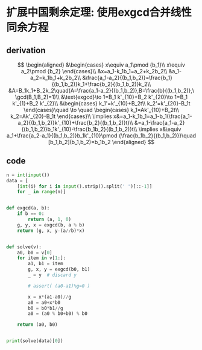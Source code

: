 # 扩展中国剩余定理: 使用exgcd合并线性同余方程

## derivation

$$
\begin{aligned}
&\begin{cases}
x\equiv a_1\pmod {b_1}\\
x\equiv a_2\pmod {b_2}
\end{cases}\\
&x=a_1-k_1b_1=a_2+k_2b_2\\
&a_1-a_2=k_1b_1+k_2b_2\\
&\frac{a_1-a_2}{(b_1,b_2)}=\frac{b_1}{(b_1,b_2)}k_1+\frac{b_2}{(b_1,b_2)}k_2\\
&A=B_1k_1+B_2k_2\quad(A=\frac{a_1-a_2}{(b_1,b_2)},B=\frac{b}{(b_1,b_2)},\ \gcd(B_1,B_2)=1)\\
&\text{exgcd}\to 1=B_1 k'_{10}+B_2 k'_{20}\to 1=B_1 k'_{1}+B_2 k'_{2}\\
&\begin{cases}
k_1'=k'_{10}+B_2t\\
k_2'=k'_{20}-B_1t
\end{cases}\quad \to \quad
\begin{cases}
k_1=Ak'_{10}+B_2t\\
k_2=Ak'_{20}-B_1t
\end{cases}\\
\implies x&=a_1-k_1b_1=a_1-b_1(\frac{a_1-a_2}{(b_1,b_2)}k'_{10}+\frac{b_2}{(b_1,b_2)}t)\\ &=a_1-\frac{a_1-a_2}{(b_1,b_2)}b_1k'_{10}-\frac{b_1b_2}{(b_1,b_2)}t\\
\implies x&\equiv a_1+\frac{a_2-a_1}{(b_1,b_2)}b_1k'_{10}\pmod {\frac{b_1b_2}{(b_1,b_2)}}\quad [b_1,b_2](b_1,b_2)=b_1b_2
\end{aligned}
$$

## code

```python
n = int(input())
data = [
    [int(i) for i in input().strip().split(' ')[::-1]]
    for _ in range(n)]


def exgcd(a, b):
    if b == 0:
        return (a, 1, 0)
    g, y, x = exgcd(b, a % b)
    return (g, x, y-(a//b)*x)


def solve(v):
    a0, b0 = v[0]
    for item in v[1:]:
        a1, b1 = item
        g, x, y = exgcd(b0, b1)
        _ = y  # discard y

        # assert( (a0-a1)%g=0 )

        x = x*(a1-a0)//g
        a0 = a0+x*b0
        b0 = b0*b1//g
        a0 = (a0 % b0+b0) % b0

    return (a0, b0)


print(solve(data)[0])
```
